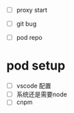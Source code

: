 - [ ] proxy start

- [ ] git bug
- [ ] pod repo
# pod setup
- [ ] vscode 配置
- [ ] 系统还是需要node
- [ ] cnpm
